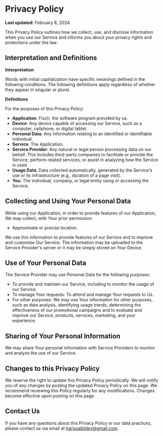 # Privacy Policy

**Last updated:** February 8, 2024

This Privacy Policy outlines how we collect, use, and disclose information when you use our Service and informs you about your privacy rights and protections under the law.

## Interpretation and Definitions

**Interpretation**

Words with initial capitalization have specific meanings defined in the following conditions. The following definitions apply regardless of whether they appear in singular or plural.

**Definitions**

For the purposes of this Privacy Policy:

- **Application**: Fisch, the software program provided by us.
- **Device**: Any device capable of accessing our Service, such as a computer, cellphone, or digital tablet.
- **Personal Data**: Any information relating to an identified or identifiable individual.
- **Service**: The Application.
- **Service Provider**: Any natural or legal person processing data on our behalf. This includes third-party companies to facilitate or provide the Service, perform related services, or assist in analyzing how the Service is used.
- **Usage Data**: Data collected automatically, generated by the Service's use or its infrastructure (e.g., duration of a page visit).
- **You**: The individual, company, or legal entity using or accessing the Service.

## Collecting and Using Your Personal Data

While using our Application, in order to provide features of our Application, We may collect, with Your prior permission:

- Approximate or precise location.

We use this information to provide features of our Service and to improve and customize Our Service. The information may be uploaded to the Service Provider's server or it may be simply stored on Your Device.

## Use of Your Personal Data

The Service Provider may use Personal Data for the following purposes:

- To provide and maintain our Service, including to monitor the usage of our Service.
- To manage Your requests: To attend and manage Your requests to Us.
- For other purposes: We may use Your information for other purposes, such as data analysis, identifying usage trends, determining the effectiveness of our promotional campaigns and to evaluate and improve our Service, products, services, marketing, and your experience.

## Sharing of Your Personal Information

We may share Your personal information with Service Providers to monitor and analyze the use of our Service.

## Changes to this Privacy Policy

We reserve the right to update this Privacy Policy periodically. We will notify you of any changes by posting the updated Privacy Policy on this page. We recommend reviewing this Policy regularly for any modifications. Changes become effective upon posting on this page.

## Contact Us

If you have any questions about this Privacy Policy or our data practices, please contact us via email at harissabildev@gmail.com.
